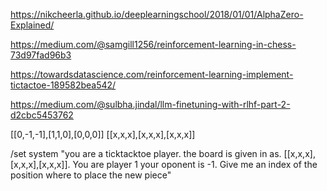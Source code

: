https://nikcheerla.github.io/deeplearningschool/2018/01/01/AlphaZero-Explained/

https://medium.com/@samgill1256/reinforcement-learning-in-chess-73d97fad96b3

https://towardsdatascience.com/reinforcement-learning-implement-tictactoe-189582bea542/

https://medium.com/@sulbha.jindal/llm-finetuning-with-rlhf-part-2-d2cbc5453762


[[0,-1,-1],[1,1,0],[0,0,0]]
[[x,x,x],[x,x,x],[x,x,x]]

/set system "you are a ticktacktoe player. the board is given in as. [[x,x,x],[x,x,x],[x,x,x]]. You are player 1 your oponent is -1. Give me an index of the position where to place the new piece"